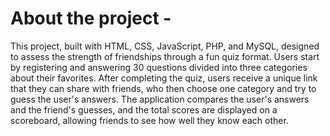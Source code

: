 <h1>About the project -</h1>

This project, built with HTML, CSS, JavaScript, PHP, and MySQL, designed to assess the strength of friendships through a fun quiz format. Users start by registering and answering 30 questions divided into three categories about their favorites. After completing the quiz, users receive a unique link that they can share with friends, who then choose one category and try to guess the user's answers. The application compares the user's answers and the friend's guesses, and the total scores are displayed on a scoreboard, allowing friends to see how well they know each other.  
